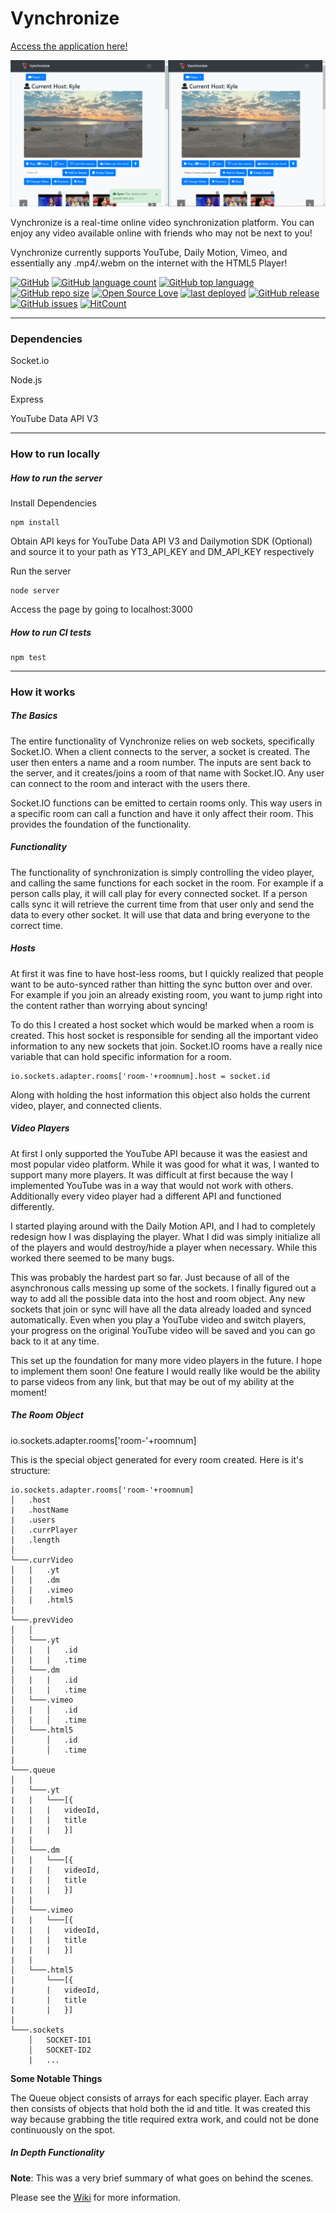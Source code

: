 # Vynchronize
[Access the application here!](https://vynchronize.herokuapp.com/)

![Vynchronize Screenshot](https://raw.githubusercontent.com/kyle8998/Vynchronize/master/img/screenshot2.PNG)

Vynchronize is a real-time online video synchronization platform. You can enjoy any video available online with friends who may not be next to you!

Vynchronize currently supports YouTube, Daily Motion, Vimeo, and essentially any .mp4/.webm on the internet with the HTML5 Player!

[![GitHub](https://img.shields.io/github/license/geenloop/Vynchronize?style=plastic)](https://github.com/geenloop/Vynchronize/)
[![GitHub language count](https://img.shields.io/github/languages/count/geenloop/Vynchronize?color=purple&style=plastic)](https://github.com/geenloop/Vynchronize/)
[![GitHub top language](https://img.shields.io/github/languages/top/geenloop/Vynchronize?color=purple&style=plastic)](https://github.com/geenloop/Vynchronize/)
[![GitHub repo size](https://img.shields.io/github/repo-size/geenloop/Vynchronize?color=purple&style=plastic)](https://github.com/geenloop/Vynchronize/)
[![Open Source Love](https://badges.frapsoft.com/os/mit/mit.svg?v=102)](https://github.com/ellerbrock/open-source-badge/)
<a href="https://github.com/geenloop/Vynchronize/commits/master"> <img src="https://img.shields.io/github/last-commit/geenloop/Vynchronize.svg?label=last%20deployed" alt="last deployed"></a>
[![GitHub release](https://img.shields.io/github/release/geenloop/Vynchronize?style=plastic)](https://github.com/geenloop/Vynchronize/)
[![GitHub issues](https://img.shields.io/github/issues/geenloop/Vynchronize.svg "GitHub issues")](https://github.com/geenloop/Vynchronize/issues)
[![HitCount](http://hits.dwyl.io/geenloop/Vynchronize.svg)](http://hits.dwyl.io/geenloop/Vynchronize)

---

### Dependencies

Socket.io

Node.js

Express

YouTube Data API V3

---

### How to run locally

##### How to run the server

Install Dependencies
```
npm install
```

Obtain API keys for YouTube Data API V3 and Dailymotion SDK (Optional) and
source it to your path as YT3_API_KEY and DM_API_KEY respectively

Run the server
```
node server
```

Access the page by going to localhost:3000

##### How to run CI tests

```
npm test
```

---

### How it works

##### The Basics

The entire functionality of Vynchronize relies on web sockets, specifically
Socket.IO. When a client connects to the server, a socket is created. The user
then enters a name and a room number. The inputs are sent back to the server, and
it creates/joins a room of that name with Socket.IO. Any user can connect to the
room and interact with the users there.

Socket.IO functions can be emitted to certain rooms only. This way users in a
specific room can call a function and have it only affect their room. This
provides the foundation of the functionality.

##### Functionality

The functionality of synchronization is simply controlling the video player, and
calling the same functions for each socket in the room. For example if a person
calls play, it will call play for every connected socket. If a person calls sync
it will retrieve the current time from that user only and send the data to every
other socket. It will use that data and bring everyone to the correct time.

##### Hosts

At first it was fine to have host-less rooms, but I quickly realized
that people want to be auto-synced rather than hitting the sync button over
and over. For example if you join an already existing room, you want to jump
right into the content rather than worrying about syncing!

To do this I created a host socket which would be marked when a room is created.
This host socket is responsible for sending all the important video information
to any new sockets that join. Socket.IO rooms have a really nice variable that
can hold specific information for a room.

```
io.sockets.adapter.rooms['room-'+roomnum].host = socket.id
```

Along with holding the host information this object also holds the current
video, player, and connected clients.

##### Video Players

At first I only supported the YouTube API because it was the easiest and most
popular video platform. While it was good for what it was, I wanted to support
many more players. It was difficult at first because the way I implemented
YouTube was in a way that would not work with others. Additionally every
video player had a different API and functioned differently.

I started playing around with the Daily Motion API, and I had to completely
redesign how I was displaying the player. What I did was simply initialize all
of the players and would destroy/hide a player when necessary. While this worked
there seemed to be many bugs.

This was probably the hardest part so far. Just because of all of the
asynchronous calls messing up some of the sockets. I finally figured out a way
to add all the possible data into the host and room object. Any new sockets that
join or sync will have all the data already loaded and synced automatically.
Even when you play a YouTube video and switch players, your progress on the
original YouTube video will be saved and you can go back to it at any time.

This set up the foundation for many more video players in the future. I hope to
implement them soon! One feature I would really like would be the ability to
parse videos from any link, but that may be out of my ability at the moment!


##### The Room Object

io.sockets.adapter.rooms['room-'+roomnum]

This is the special object generated for every room created. Here is it's structure:

```
io.sockets.adapter.rooms['room-'+roomnum]
│   .host
|   .hostName
|   .users
│   .currPlayer
|   .length
│
└───.currVideo
│   |   .yt
│   |   .dm
│   |   .vimeo
│   |   .html5
|
└───.prevVideo
│   │
│   └───.yt
│   |   |   .id
│   |   |   .time
│   └───.dm
│   |   |   .id
│   |   |   .time
│   └───.vimeo
│   |   │   .id
│   |   │   .time
│   └───.html5
│       │   .id
│       │   .time
|
└───.queue
│   |
|   └───.yt
|   |   └───[{
|   |   |   videoId,
|   |   |   title
|   |   |   }]
|   |
│   └───.dm
|   |   └───[{
|   |   |   videoId,
|   |   |   title
|   |   |   }]
|   |
│   └───.vimeo
|   |   └───[{
|   |   |   videoId,
|   |   |   title
|   |   |   }]
|   |
│   └───.html5
|       └───[{
|       |   videoId,
|       |   title
|       |   }]
|
└───.sockets
    │   SOCKET-ID1
    │   SOCKET-ID2
    |   ...
```

**Some Notable Things**

The Queue object consists of arrays for each specific player. Each array then
consists of objects that hold both the id and title. It was created this way because
grabbing the title required extra work, and could not be done continuously on the spot.

##### In Depth Functionality

**Note**: This was a very brief summary of what goes on behind the scenes.

Please see the [Wiki](https://github.com/kyle8998/Vynchronize/wiki) for more
information.
